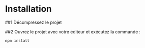 # Installation

##1 Décompressez le projet 

##2 Ouvrez le projet avec votre editeur et exécutez la commande :

`npm install`
